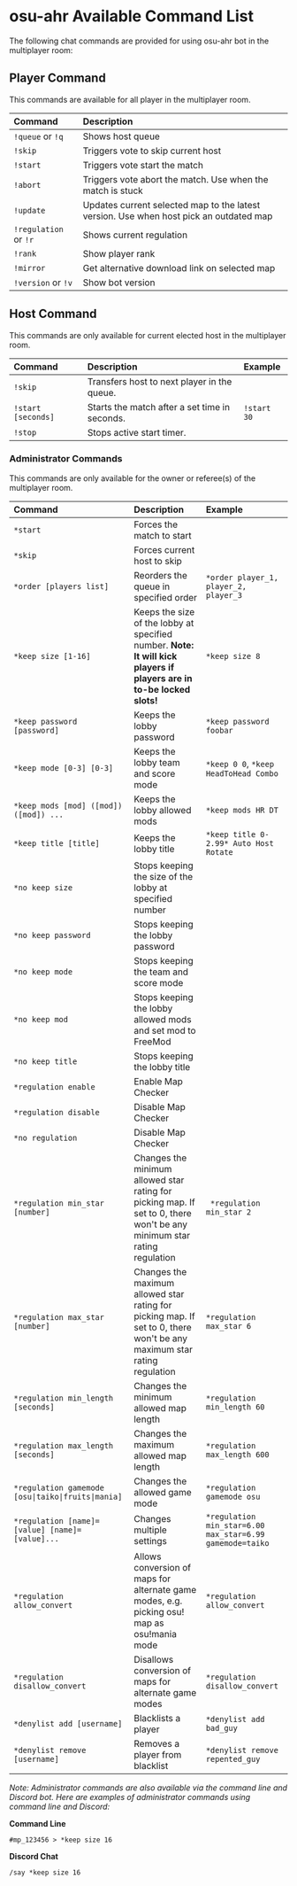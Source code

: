 # osu-ahr Available Command List

The following chat commands are provided for using osu-ahr bot in the multiplayer room:

## Player Command

This commands are available for all player in the multiplayer room.

| Command | Description |
| :-- | :-- |
| `!queue` or `!q` | Shows host queue |
| `!skip ` | Triggers vote to skip current host |
| `!start` | Triggers vote start the match |
| `!abort` | Triggers vote abort the match. Use when the match is stuck |
| `!update` | Updates current selected map to the latest version. Use when host pick an outdated map |
| `!regulation` or `!r` | Shows current regulation |
| `!rank` | Show player rank |
| `!mirror` | Get alternative download link on selected map |
| `!version` or `!v` | Show bot version |
 
## Host Command

This commands are only available for current elected host in the multiplayer room.

| Command | Description | Example |
| :-- | :-- | :-- |
| `!skip` | Transfers host to next player in the queue.| |
| `!start [seconds]` | Starts the match after a set time in seconds.| `!start 30` |
| `!stop` | Stops active start timer.| |


### Administrator Commands

This commands are only available for the owner or referee(s) of the multiplayer room.

| Command | Description | Example |
| :-- | :-- | :-- |
| `*start` | Forces the match to start | |
| `*skip`| Forces current host to skip | |
| `*order [players list]`| Reorders the queue in specified order |`*order player_1, player_2, player_3`|
| `*keep size [1-16]` | Keeps the size of the lobby at specified number. **Note: It will kick players if players are in to-be locked slots!** | `*keep size 8` | 
| `*keep password [password]` | Keeps the lobby password | `*keep password foobar` | 
| `*keep mode [0-3] [0-3]` | Keeps the lobby team and score mode | `*keep 0 0`, `*keep HeadToHead Combo` | 
| `*keep mods [mod] ([mod]) ([mod]) ...` | Keeps the lobby allowed mods | `*keep mods HR DT`| 
| `*keep title [title]` | Keeps the lobby title | `*keep title 0-2.99* Auto Host Rotate`| 
| `*no keep size` | Stops keeping the size of the lobby at specified number | |
| `*no keep password` | Stops keeping the lobby password | |
| `*no keep mode` | Stops keeping the team and score mode | |
| `*no keep mod` | Stops keeping the lobby allowed mods and set mod to FreeMod | |
| `*no keep title` | Stops keeping the lobby title | |
| `*regulation enable` | Enable Map Checker | |
| `*regulation disable` | Disable Map Checker | |
| `*no regulation` | Disable Map Checker | |
| `*regulation min_star [number]` | Changes the minimum allowed star rating for picking map. If set to 0, there won't be any minimum star rating regulation | ` *regulation min_star 2` |
| `*regulation max_star [number]` | Changes the maximum allowed star rating for picking map. If set to 0, there won't be any maximum star rating regulation | `*regulation max_star 6`|
| `*regulation min_length [seconds]` | Changes the minimum allowed map length | `*regulation min_length 60` |
| `*regulation max_length [seconds]` | Changes the maximum allowed map length | `*regulation max_length 600` |
| `*regulation gamemode [osu\|taiko\|fruits\|mania]` | Changes the allowed game mode | `*regulation gamemode osu` |
| `*regulation [name]=[value] [name]=[value]...` | Changes multiple settings | `*regulation min_star=6.00 max_star=6.99 gamemode=taiko` |
| `*regulation allow_convert` | Allows conversion of maps for alternate game modes, e.g. picking osu! map as osu!mania mode | `*regulation allow_convert` |
| `*regulation disallow_convert` | Disallows conversion of maps for alternate game modes | `*regulation disallow_convert` |
| `*denylist add [username]` | Blacklists a player | `*denylist add bad_guy` |
| `*denylist remove [username]` | Removes a player from blacklist | `*denylist remove repented_guy` |

*Note: Administrator commands are also available via the command line and Discord bot. Here are examples of administrator commands using command line and Discord:*

**Command Line**
```
#mp_123456 > *keep size 16
```

**Discord Chat**
```
/say *keep size 16
```
